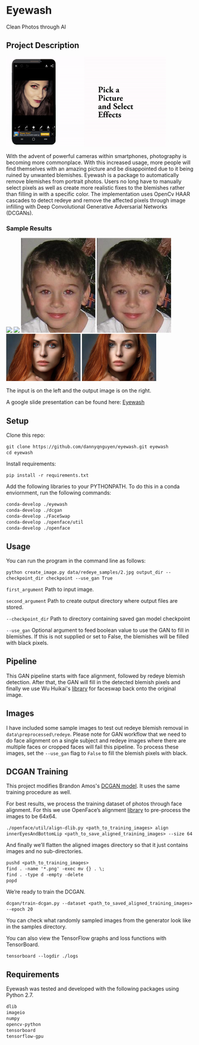 # Eyewash
Clean Photos through AI

## Project Description
<img src='Static/app.gif' width='430'/> 

With the advent of powerful cameras within smartphones, photography is becoming more commonplace. With this increased usage, more people will find themselves with an amazing picture and be disappointed due to it being ruined by unwanted blemishes.  Eyewash is a package to automatically remove blemishes from portrait photos. Users no long have to manually select pixels as well as create more realistic fixes to the blemishes rather than filling in with a specific color.  The implementation uses OpenCv HAAR cascades to detect redeye and remove the affected pixels through image infilling with Deep Convolutional Generative Adversarial Networks (DCGANs).   

### Sample Results
<img src='Static/38.jpg' width='200'/> <img src='Static/38_out.jpg' width='200'/> 
<img src='Static/2.jpg' width='200'/> <img src='Static/2_out.jpg' width='200'/> 
<img src='Static/1.jpg' width='200'/> <img src='Static/1_out.jpg' width='200'/> 

The input is on the left and the output image is on the right.

A google slide presentation can be found here: [Eyewash](http://tinyurl.com/redeyewash)

## Setup

Clone this repo:

```
git clone https://github.com/dannyqnguyen/eyewash.git eyewash
cd eyewash
```

Install requirements:
```
pip install -r requirements.txt
```

Add the following libraries to your PYTHONPATH. To do this in a conda enviornment, run the following commands:

```
conda-develop ./eyewash
conda-develop ./dcgan
conda-develop ./FaceSwap
conda-develop ./openface/util
conda-develop ./openface
```


## Usage

You can run the program in the command line as follows:

```
python create_image.py data/redeye_samples/2.jpg output_dir --checkpoint_dir checkpoint --use_gan True
```

`first_argument` Path to input image.

`second_argument` Path to create output directory where output files are stored.

`--checkpoint_dir` Path to directory containing saved gan model checkpoint

`--use_gan` Optional argument to feed boolean value to use the GAN to fill in blemishes. If this is not supplied or set to False, the blemishes will be filled with black pixels.  

## Pipeline
This GAN pipeline starts with face alignment, followed by redeye blemish detection. After that, the GAN will fill in the detected blemish pixels and finally we use Wu Huikai's [library](https://github.com/wuhuikai/FaceSwap) for faceswap back onto the original image.  

## Images
I have included some sample images to test out redeye blemish removal in `data\preprocessed\redeye`. Please note for GAN workflow that we need to do face alignment on a single subject and redeye images where there are multiple faces or cropped faces will fail this pipeline. To process these images, set the `--use_gan` flag to `False` to fill the blemish pixels with black.

## DCGAN Training
This project modifies Brandon Amos's [DCGAN model](https://github.com/bamos/dcgan-completion.tensorflow). It uses the same training procedure as well. 

For best results, we process the training dataset of photos through face alignment. For this we use OpenFace’s alignment [library](https://cmusatyalab.github.io/openface/) to pre-process the images to be 64x64.

```
./openface/util/align-dlib.py <path_to_training_images> align innerEyesAndBottomLip <path_to_save_aligned_training_images> --size 64
```

And finally we’ll flatten the aligned images directory so that it just contains images and no sub-directories.

```
pushd <path_to_training_images>
find . -name '*.png' -exec mv {} . \;
find . -type d -empty -delete
popd
```

We’re ready to train the DCGAN. 

```
dcgan/train-dcgan.py --dataset <path_to_saved_aligned_training_images> --epoch 20
```

You can check what randomly sampled images from the generator look like in the samples directory.

You can also view the TensorFlow graphs and loss functions with TensorBoard.

```
tensorboard --logdir ./logs
```


## Requirements
Eyewash was tested and developed with the following packages using Python 2.7.
```
dlib
imageio
numpy
opencv-python
tensorboard
tensorflow-gpu
```

